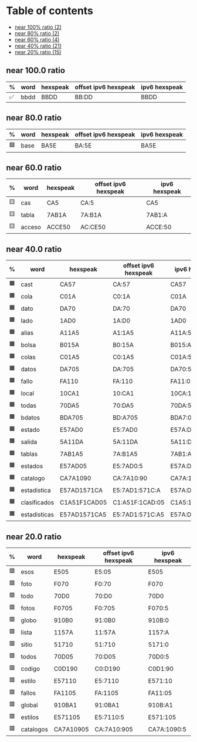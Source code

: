 # Table of contents
- [near 100% ratio (2)](#100.0-characters)
- [near 80% ratio (2)](#80.0-characters)
- [near 60% ratio (4)](#60.0-characters)
- [near 40% ratio (21)](#40.0-characters)
- [near 20% ratio (15)](#20.0-characters)

## near 100.0 ratio
| % | word | hexspeak | offset ipv6 hexspeak | ipv6 hexspeak |
| - | - | - | - | - |
| ✅ |bbdd|BBDD|BB:DD|BBDD|

## near 80.0 ratio
| % | word | hexspeak | offset ipv6 hexspeak | ipv6 hexspeak |
| - | - | - | - | - |
| 🟦 |base|BA5E|BA:5E|BA5E|

## near 60.0 ratio
| % | word | hexspeak | offset ipv6 hexspeak | ipv6 hexspeak |
| - | - | - | - | - |
| 🟨 |cas|CA5|CA:5|CA5|
| 🟨 |tabla|7AB1A|7A:B1A|7AB1:A|
| 🟨 |acceso|ACCE50|AC:CE50|ACCE:50|

## near 40.0 ratio
| % | word | hexspeak | offset ipv6 hexspeak | ipv6 hexspeak |
| - | - | - | - | - |
| 🟧 |cast|CA57|CA:57|CA57|
| 🟧 |cola|C01A|C0:1A|C01A|
| 🟧 |dato|DA70|DA:70|DA70|
| 🟧 |lado|1AD0|1A:D0|1AD0|
| 🟧 |alias|A11A5|A1:1A5|A11A:5|
| 🟧 |bolsa|B015A|B0:15A|B015:A|
| 🟧 |colas|C01A5|C0:1A5|C01A:5|
| 🟧 |datos|DA705|DA:705|DA70:5|
| 🟧 |fallo|FA110|FA:110|FA11:0|
| 🟧 |local|10CA1|10:CA1|10CA:1|
| 🟧 |todas|70DA5|70:DA5|70DA:5|
| 🟧 |bdatos|BDA705|BD:A705|BDA7:05|
| 🟧 |estado|E57AD0|E5:7AD0|E57A:D0|
| 🟧 |salida|5A11DA|5A:11DA|5A11:DA|
| 🟧 |tablas|7AB1A5|7A:B1A5|7AB1:A5|
| 🟧 |estados|E57AD05|E5:7AD0:5|E57A:D05|
| 🟧 |catalogo|CA7A1090|CA:7A10:90|CA7A:1090|
| 🟧 |estadistica|E57AD1571CA|E5:7AD1:571C:A|E57A:D157:1CA|
| 🟧 |clasificados|C1A51F1CAD05|C1:A51F:1CAD:05|C1A5:1F1C:AD05|
| 🟧 |estadisticas|E57AD1571CA5|E5:7AD1:571C:A5|E57A:D157:1CA5|

## near 20.0 ratio
| % | word | hexspeak | offset ipv6 hexspeak | ipv6 hexspeak |
| - | - | - | - | - |
| 🟥 |esos|E505|E5:05|E505|
| 🟥 |foto|F070|F0:70|F070|
| 🟥 |todo|70D0|70:D0|70D0|
| 🟥 |fotos|F0705|F0:705|F070:5|
| 🟥 |globo|910B0|91:0B0|910B:0|
| 🟥 |lista|1157A|11:57A|1157:A|
| 🟥 |sitio|51710|51:710|5171:0|
| 🟥 |todos|70D05|70:D05|70D0:5|
| 🟥 |codigo|C0D190|C0:D190|C0D1:90|
| 🟥 |estilo|E57110|E5:7110|E571:10|
| 🟥 |fallos|FA1105|FA:1105|FA11:05|
| 🟥 |global|910BA1|91:0BA1|910B:A1|
| 🟥 |estilos|E571105|E5:7110:5|E571:105|
| 🟥 |catalogos|CA7A10905|CA:7A10:905|CA7A:1090:5|
